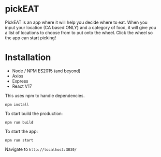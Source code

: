 # pickEAT
PickEAT is an app where it will help you decide where to eat. When you input your location (CA based ONLY) and a category of food, it will give you a list of locations to choose from to put onto the wheel. Click the wheel so the app can start picking!

# Installation
* Node / NPM ES2015 (and beyond)
* Axios
* Express
* React V17

This uses npm to handle dependencies.
```
npm install
```

To start build the production:
```
npm run build
```

To start the app:
```
npm run start
```
Navigate to ```http://localhost:3030/```